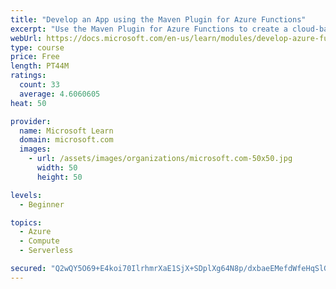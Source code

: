 ```yaml
---
title: "Develop an App using the Maven Plugin for Azure Functions"
excerpt: "Use the Maven Plugin for Azure Functions to create a cloud-based function that is triggered when certain values are passed in the HTTP request, and outputs a log entry to track the activity."
webUrl: https://docs.microsoft.com/en-us/learn/modules/develop-azure-functions-app-with-maven-plugin/
type: course
price: Free
length: PT44M
ratings:
  count: 33
  average: 4.6060605
heat: 50

provider:
  name: Microsoft Learn
  domain: microsoft.com
  images:
    - url: /assets/images/organizations/microsoft.com-50x50.jpg
      width: 50
      height: 50

levels:
  - Beginner

topics:
  - Azure
  - Compute
  - Serverless

secured: "Q2wQY5O69+E4koi70IlrhmrXaE1SjX+SDplXg64N8p/dxbaeEMefdWfeHqSlGKgxm4E0nmdxftsUtccXZCZtS3LpTzj1KV0S3w5OMExIuRlFYw+Sne3Pc7YhCXObjHtJq4rhCT/HXpGHfhxCZwKs7MtZYUFg+WO11n5ziC8ZyNREJdusegbR+1Q/6vvJkfKJolfExfNHf755KzvXu+FiKGQc2VTG3b4yfMBL+1QjUfusiuGExQseFWp24VqGhLmH8biaprh4cjOFvNmy7HK1hpQDl8hr+PC5lheU7bp61mJ//24ZEtpjvhKCZzZVH4xPDz8XQoF4JjwmiwqPe2gxD/GnQ73whfGpBaAWA5lS5mXgZ1SL+ZVUphIzIeP/3xuSh6/LhMryBwXfOI3KAzACg74XtX8JnaZ4wzfuUrv/Tew=;5Jiyw8TVrSXqCq7QDTTB8g=="
---
```


